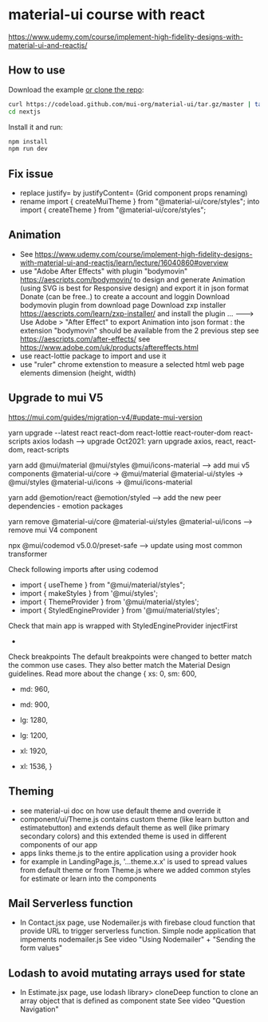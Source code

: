 # material-ui course with react

https://www.udemy.com/course/implement-high-fidelity-designs-with-material-ui-and-reactjs/

## How to use

Download the example [or clone the repo](https://github.com/mui-org/material-ui):

```sh
curl https://codeload.github.com/mui-org/material-ui/tar.gz/master | tar -xz --strip=2  material-ui-master/examples/nextjs
cd nextjs
```

Install it and run:

```sh
npm install
npm run dev
```

## Fix issue
- replace justify= by justifyContent=  (Grid component props renaming)
- rename import { createMuiTheme } from "@material-ui/core/styles"; into import { createTheme } from "@material-ui/core/styles";

## Animation
- See https://www.udemy.com/course/implement-high-fidelity-designs-with-material-ui-and-reactjs/learn/lecture/16040860#overview
- use  "Adobe After Effects" with plugin "bodymovin" https://aescripts.com/bodymovin/ to design and generate Animation (using SVG is best for Responsive design) and export it in json format
  Donate (can be free..) to create a account and loggin
  Download bodymovin plugin from download page
  Download zxp installer https://aescripts.com/learn/zxp-installer/ and install the plugin ...
  ---> Use Adobe > "After Effect" to export Animation into json format : the extension "bodymovin" should be available from the 2 previous step
 see https://aescripts.com/after-effects/
 see https://www.adobe.com/uk/products/aftereffects.html
- use react-lottie package to import and use it
- use "ruler" chrome extenstion to measure a selected html web page elements dimension (height, width)

## Upgrade to mui V5
https://mui.com/guides/migration-v4/#update-mui-version

yarn upgrade --latest react react-dom react-lottie react-router-dom react-scripts axios lodash
--> upgrade Oct2021: yarn upgrade axios, react, react-dom, react-scripts

yarn add @mui/material @mui/styles @mui/icons-material
--> add mui v5 components 
    @material-ui/core -> @mui/material
    @material-ui/styles -> @mui/styles
    @material-ui/icons -> @mui/icons-material

yarn add @emotion/react @emotion/styled
--> add the new peer dependencies - emotion packages

yarn remove @material-ui/core @material-ui/styles @material-ui/icons
--> remove mui V4 component

npx @mui/codemod v5.0.0/preset-safe
--> update using most common transformer

Check following imports after using codemod 
- import { useTheme } from "@mui/material/styles"; 
- import { makeStyles } from '@mui/styles';
- import { ThemeProvider } from '@mui/material/styles';
- import { StyledEngineProvider } from '@mui/material/styles';

Check that main app is wrapped with StyledEngineProvider injectFirst
- <StyledEngineProvider injectFirst>

Check breakpoints
The default breakpoints were changed to better match the common use cases. They also better match the Material Design guidelines. Read more about the change
  {
    xs: 0,
    sm: 600,
  - md: 960,
  + md: 900,
  - lg: 1280,
  + lg: 1200,
  - xl: 1920,
  + xl: 1536,
  }

## Theming
- see material-ui doc on how use default theme and override it
- component/ui/Theme.js contains custom theme (like learn button and estimatebutton) and extends default theme as well (like primary secondary colors) and this extended theme is used in different components of our app
- apps links theme.js to the entire application using a provider hook
- for example in LandingPage.js, '...theme.x.x' is used to spread values from default theme or from Theme.js where we added common styles for estimate or learn into the components

## Mail Serverless function

- In Contact.jsx page, use Nodemailer.js with firebase cloud function that provide URL to trigger serverless function. Simple node application that impements nodemailer.js
  See video "Using Nodemailer" + "Sending the form values"

## Lodash to avoid mutating arrays used for state

- In Estimate.jsx page, use lodash library> cloneDeep function to clone an array object that is defined as component state
  See video "Question Navigation"
